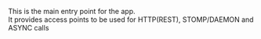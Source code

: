 This is the main entry point for the app.  
It provides access points to be used for HTTP(REST), STOMP/DAEMON and ASYNC calls
